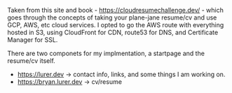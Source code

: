 Taken from this site and book - https://cloudresumechallenge.dev/ - which goes through the concepts of taking your plane-jane resume/cv and use GCP, AWS, etc cloud services. I opted to go the AWS route with everything hosted in S3, using CloudFront for CDN, route53 for DNS, and Certificate Manager for SSL. 

There are two componets for my implmentation, a startpage and the resume/cv itself. 
- https://lurer.dev -> contact info, links, and some things I am working on.
- https://bryan.lurer.dev -> cv/resume